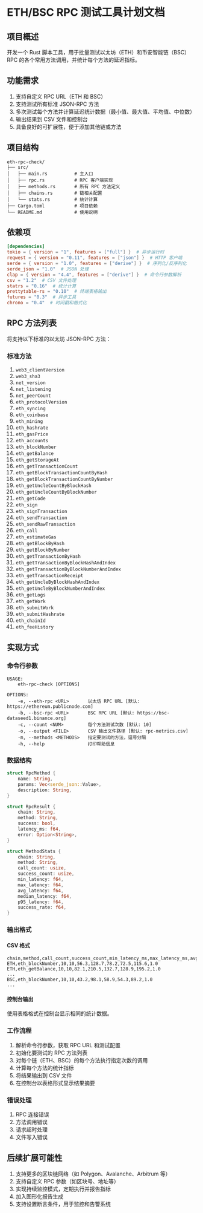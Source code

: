 # ETH/BSC RPC 测试工具计划文档

## 项目概述
开发一个 Rust 脚本工具，用于批量测试以太坊（ETH）和币安智能链（BSC）RPC 的各个常用方法调用，并统计每个方法的延迟指标。

## 功能需求
1. 支持自定义 RPC URL（ETH 和 BSC）
2. 支持测试所有标准 JSON-RPC 方法
3. 多次测试每个方法并计算延迟统计数据（最小值、最大值、平均值、中位数）
4. 输出结果到 CSV 文件和控制台
5. 具备良好的可扩展性，便于添加其他链或方法

## 项目结构
```
eth-rpc-check/
├── src/
│   ├── main.rs          # 主入口
│   ├── rpc.rs           # RPC 客户端实现
│   ├── methods.rs       # 所有 RPC 方法定义
│   ├── chains.rs        # 链相关配置
│   └── stats.rs         # 统计计算
├── Cargo.toml           # 项目依赖
└── README.md            # 使用说明
```

## 依赖项
```toml
[dependencies]
tokio = { version = "1", features = ["full"] }  # 异步运行时
reqwest = { version = "0.11", features = ["json"] }  # HTTP 客户端
serde = { version = "1.0", features = ["derive"] }  # 序列化/反序列化
serde_json = "1.0"  # JSON 处理
clap = { version = "4.4", features = ["derive"] }  # 命令行参数解析
csv = "1.2"  # CSV 文件处理
statrs = "0.16"  # 统计计算
prettytable-rs = "0.10"  # 终端表格输出
futures = "0.3"  # 异步工具
chrono = "0.4"  # 时间戳和格式化
```

## RPC 方法列表
将支持以下标准的以太坊 JSON-RPC 方法：

### 标准方法
1. `web3_clientVersion`
2. `web3_sha3`
3. `net_version`
4. `net_listening`
5. `net_peerCount`
6. `eth_protocolVersion`
7. `eth_syncing`
8. `eth_coinbase`
9. `eth_mining`
10. `eth_hashrate`
11. `eth_gasPrice`
12. `eth_accounts`
13. `eth_blockNumber`
14. `eth_getBalance`
15. `eth_getStorageAt`
16. `eth_getTransactionCount`
17. `eth_getBlockTransactionCountByHash`
18. `eth_getBlockTransactionCountByNumber`
19. `eth_getUncleCountByBlockHash`
20. `eth_getUncleCountByBlockNumber`
21. `eth_getCode`
22. `eth_sign`
23. `eth_signTransaction`
24. `eth_sendTransaction`
25. `eth_sendRawTransaction`
26. `eth_call`
27. `eth_estimateGas`
28. `eth_getBlockByHash`
29. `eth_getBlockByNumber`
30. `eth_getTransactionByHash`
31. `eth_getTransactionByBlockHashAndIndex`
32. `eth_getTransactionByBlockNumberAndIndex`
33. `eth_getTransactionReceipt`
34. `eth_getUncleByBlockHashAndIndex`
35. `eth_getUncleByBlockNumberAndIndex`
36. `eth_getLogs`
37. `eth_getWork`
38. `eth_submitWork`
39. `eth_submitHashrate`
40. `eth_chainId`
41. `eth_feeHistory`

## 实现方式

### 命令行参数
```
USAGE:
    eth-rpc-check [OPTIONS]

OPTIONS:
    -e, --eth-rpc <URL>       以太坊 RPC URL [默认: https://ethereum.publicnode.com]
    -b, --bsc-rpc <URL>       BSC RPC URL [默认: https://bsc-dataseed1.binance.org]
    -c, --count <NUM>         每个方法测试次数 [默认: 10]
    -o, --output <FILE>       CSV 输出文件路径 [默认: rpc-metrics.csv]
    -m, --methods <METHODS>   指定要测试的方法，逗号分隔
    -h, --help                打印帮助信息
```

### 数据结构
```rust
struct RpcMethod {
    name: String,
    params: Vec<serde_json::Value>,
    description: String,
}

struct RpcResult {
    chain: String,
    method: String,
    success: bool,
    latency_ms: f64,
    error: Option<String>,
}

struct MethodStats {
    chain: String,
    method: String,
    call_count: usize,
    success_count: usize,
    min_latency: f64,
    max_latency: f64,
    avg_latency: f64,
    median_latency: f64,
    p95_latency: f64,
    success_rate: f64,
}
```

### 输出格式

#### CSV 格式
```
chain,method,call_count,success_count,min_latency_ms,max_latency_ms,avg_latency_ms,median_latency_ms,p95_latency_ms,success_rate
ETH,eth_blockNumber,10,10,56.3,128.7,78.2,72.5,115.6,1.0
ETH,eth_getBalance,10,10,82.1,210.5,132.7,128.9,195.2,1.0
...
BSC,eth_blockNumber,10,10,43.2,98.1,58.9,54.3,89.2,1.0
...
```

#### 控制台输出
使用表格格式在控制台显示相同的统计数据。

### 工作流程
1. 解析命令行参数，获取 RPC URL 和测试配置
2. 初始化要测试的 RPC 方法列表
3. 对每个链（ETH、BSC）的每个方法执行指定次数的调用
4. 计算每个方法的统计指标
5. 将结果输出到 CSV 文件
6. 在控制台以表格形式显示结果摘要

### 错误处理
1. RPC 连接错误
2. 方法调用错误
3. 请求超时处理
4. 文件写入错误

## 后续扩展可能性
1. 支持更多的区块链网络（如 Polygon、Avalanche、Arbitrum 等）
2. 支持自定义 RPC 参数（如区块号、地址等）
3. 实现持续监控模式，定期执行并报告指标
4. 加入图形化报告生成
5. 支持设置断言条件，用于监控和告警系统 
